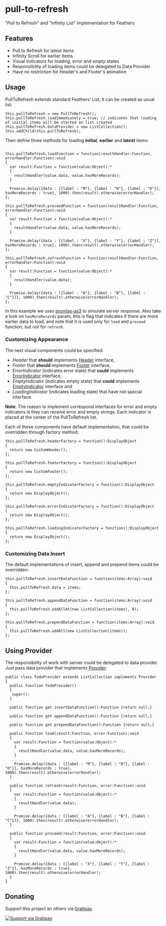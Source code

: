 pull-to-refresh
===============

"Pull to Refresh" and "Infinity List" implementation for Feathers

## Features
* Pull to Refresh for latest items
* Infinity Scroll for earlier items
* Visual indicators for _loading_, _error_ and _empty_ states
* Responsibility of loading items could be delegated to Data Provider
* Have no restriction for Header's and Footer's animation

## Usage
PullToRefresh extends standard Feathers' List, it can be created as usual list:
```as3
this.pullToRefresh = new PullToRefresh();
this.pullToRefresh.loadImmediately = true; // indicates that loading of initial items will be started on list created
this.pullToRefresh.dataProvider = new ListCollection();
this.addChild(this.pullToRefresh);
```

Then define three methods for loading **initial**, **earlier** and **latest** items:
```as3

this.pullToRefresh.loadFunction = function(resultHandler:Function, errorHandler:Function):void
{
  var result:Function = function(value:Object):*
  {
    resultHandler(value.data, value.hasMoreRecords);
  }

  Promise.delay({data : [{label : "M"}, {label : "N"}, {label : "O"}], hasMoreRecords : true}, 1000).then(result).otherwise(errorHandler);
};

this.pullToRefresh.proceedFunction = function(resultHandler:Function, errorHandler:Function):void
{
  var result:Function = function(value:Object):*
  {
    resultHandler(value.data, value.hasMoreRecords);
  }

  Promise.delay({data : [{label : "X"}, {label : "Y"}, {label : "Z"}], hasMoreRecords : true}, 1000).then(result).otherwise(errorHandler);
};

this.pullToRefresh.refreshFunction = function(resultHandler:Function, errorHandler:Function):void
{
  var result:Function = function(value:Object):*
  {
    resultHandler(value.data);
  }

  Promise.delay({data : [{label : "A"}, {label : "B"}, {label : "C"}]}, 1000).then(result).otherwise(errorHandler);
};

```

In this example we uses [promise-as3](https://github.com/CodeCatalyst/promise-as3) to simulate server response. Also take a look on `hasMoreRecords` param, this is flag that indicates if there are more earlier data to load, and note that it is used only for `load` and `proceed` function, but not for `refresh`.

### Customizing Appearance


The next visual components could be specified: 
* _Header_ that **should** implements [Header](src/feathersx/controls/pulltorefresh/Header.as) interface,
* _Footer_ that **should** implements [Footer](src/feathersx/controls/pulltorefresh/Footer.as)  interface,
* _ErrorIndicator_ (indicates error state) that **could** implements [ErrorIndicator](src/feathersx/controls/pulltorefresh/ErrorIndicator.as) interface,
* _EmptyIndicator_ (indicates empty state) that **could** implements [EmptyIndicator](src/feathersx/controls/pulltorefresh/EmptyIndicator.as) interface and
* _LoadingIndicator_ (indicates loading state) that have not special interface.

**Note**: The reason to implement correspond interfaces for error and empty indicators is they can receive error and empty strings. Each indicator is placed at the center of the PullToRefresh list.

Each of these components have default implementation, that could be overridden through factory method: 
```as3
this.pullToRefresh.headerFactory = function():DisplayObject
{
  return new CustomHeader();
};

this.pullToRefresh.footerFactory = function():DisplayObject
{
  return new CustomFooter();
};

this.pullToRefresh.emptyIndicatorFactory = function():DisplayObject
{
  return new DisplayObject();
};

this.pullToRefresh.errorIndicatorFactory = function():DisplayObject
{
  return new DisplayObject();
};

this.pullToRefresh.loadingIndicatorFactory = function():DisplayObject
{
  return new DisplayObject();
};
```

### Customizing Data Insert
The default implementations of insert, append and prepend items could be overridden:
```as3
this.pullToRefresh.insertDataFunction = function(items:Array):void
{
  this.pullToRefresh.data = items;
};

this.pullToRefresh.appendDataFunction = function(items:Array):void
{
  this.pullToRefresh.addAllAt(new ListCollection(items), 0);
};

this.pullToRefresh.prependDataFunction = function(items:Array):void
{
  this.pullToRefresh.addAll(new ListCollection(items));
};
```

## Using Provider
The responsibility of work with server could be delegated to data provider. Just pass data provider that implements [Provider](src/feathersx/controls/pulltorefresh/ErrorIndicator.as):

```as3
public class TodoProvider extends ListCollection implements Provider
{
  public function TodoProvider()
  {
   super();
  }

  public function get insertDataFunction():Function {return null;}
  
  public function get appendDataFunction():Function {return null;}
  
  public function get prependDataFunction():Function {return null;}
  
  public function load(result:Function, error:Function):void
  {
    var result:Function = function(value:Object):*
    {
      resultHandler(value.data, value.hasMoreRecords);
    }
    
    Promise.delay({data : [{label : "M"}, {label : "N"}, {label : "O"}], hasMoreRecords : true}, 1000).then(result).otherwise(errorHandler);
  }
  
  public function refresh(result:Function, error:Function):void
  {
    var result:Function = function(value:Object):*
    {
      resultHandler(value.data);
    }
    
    Promise.delay({data : [{label : "A"}, {label : "B"}, {label : "C"}]}, 1000).then(result).otherwise(errorHandler);
  }
  
  public function proceed(result:Function, error:Function):void
  {
    var result:Function = function(value:Object):*
    {
      resultHandler(value.data, value.hasMoreRecords);
    }
    
    Promise.delay({data : [{label : "X"}, {label : "Y"}, {label : "Z"}], hasMoreRecords : true}, 1000).then(result).otherwise(errorHandler);
  }
}
```

## Donating
Support this project an others via [Gratipay](https://gratipay.com/rozd/).

[![Support via Gratipay](https://cdn.rawgit.com/gratipay/gratipay-badge/2.1.3/dist/gratipay.png)](https://gratipay.com/rozd/)
